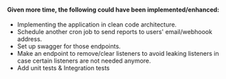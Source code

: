 #### Given more time, the following could have been implemented/enhanced:

- Implementing the application in clean code architecture.
- Schedule another cron job to send reports to users' email/webhoook address.
- Set up swagger for those endpoints.
- Make an endpoint to remove/clear listeners to avoid leaking listeners in case certain listeners are not needed anymore.
- Add unit tests & Integration tests
